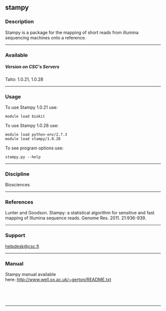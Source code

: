 ## stampy

### Description

Stampy  is a  package for  the mapping  of short  reads from  illumina
sequencing machines onto a reference.

------------------------------------------------------------------------

### Available

##### Version on CSC's Servers

Taito: 1.0.21, 1.0.28

------------------------------------------------------------------------

### Usage

To use Stampy 1.0.21 use:

    module load biokit

To use Stampy 1.0.28 use:

    module load python-env/2.7.3
    module load stampy/1.0.28

To see program options use:

    stampy.py --help

------------------------------------------------------------------------

### Discipline

Biosciences  

------------------------------------------------------------------------

### References

Lunter and Goodson. Stampy: a  statistical algorithm for sensitive and
fast     mapping     of     Illumina    sequence     reads.     Genome
Res. 2011. 21:936-939. 

------------------------------------------------------------------------

### Support

helpdesk@csc.fi

------------------------------------------------------------------------

### Manual

Stampy                         manual                        available
here: <http://www.well.ox.ac.uk/~gerton/README.txt>

 

 

------------------------------------------------------------------------
